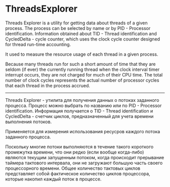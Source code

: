 # ThreadsExplorer
Threads Explorer is a utility for getting data about threads of a given process. The process can be selected by name or by PID - Processor identification. Information obtained about TID - Thread identification and CycledDelta - cycle counter, which uses the clock cycle counter designed for thread run-time accounting. 

It used to measure the resource usage of each thread in a given process.

Because many threads run for such a short amount of time that they are seldom (if ever) the currently running thread when the clock interval timer interrupt occurs, they are not charged for much of their CPU time. The total number of clock cycles represents the actual number of processor cycles that each thread in the process accrued. 

***

Threads Explorer - утилита для получения данных о потоках заданного процесса. Процесс можно выбрать по названию или по PID - Processor identification. Информация получается о TID - Thread identification и CycledDelta - счетчик циклов, предназначенный для учета времени выполнения потоков. 

Применяется для измерения использования ресусров каждого потока заданного процесса.

Поскольку многие потоки выполняются в течение такого короткого промежутка времени, что они редко (если вообще когда-либо) являются текущим запущенным потоком, когда происходит прерывание таймера тактового интервала, они не загружают большую часть своего процессорного времени. Общее количество тактовых циклов представляет собой фактическое количество циклов процессора, которые накопил каждый поток в процессе.
